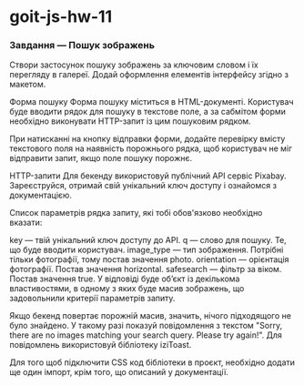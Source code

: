 # goit-js-hw-11

### Завдання — Пошук зображень
Створи застосунок пошуку зображень за ключовим словом і їх перегляду в галереї. Додай оформлення елементів інтерфейсу згідно з макетом.

Форма пошуку
Форма пошуку міститься в HTML-документі. Користувач буде вводити рядок для пошуку в текстове поле, а за сабмітом форми необхідно виконувати HTTP-запит із цим пошуковим рядком.

При натисканні на кнопку відправки форми, додайте перевірку вмісту текстового поля на наявність порожнього рядка, щоб користувач не міг відправити запит, якщо поле пошуку порожнє.

HTTP-запити
Для бекенду використовуй публічний API сервіс Pixabay. Зареєструйся, отримай свій унікальний ключ доступу і ознайомся з документацією.

Список параметрів рядка запиту, які тобі обов'язково необхідно вказати:

key — твій унікальний ключ доступу до API.
q — слово для пошуку. Те, що буде вводити користувач.
image_type — тип зображення. Потрібні тільки фотографії, тому постав значення photo.
orientation — орієнтація фотографії. Постав значення horizontal.
safesearch — фільтр за віком. Постав значення true.
У відповіді буде об’єкт із декількома властивостями, в одному з яких буде масив зображень, що задовольнили критерії параметрів запиту.

Якщо бекенд повертає порожній масив, значить, нічого підходящого не було знайдено. У такому разі показуй повідомлення з текстом "Sorry, there are no images matching your search query. Please try again!". Для повідомлень використовуй бібліотеку iziToast.

Для того щоб підключити CSS код бібліотеки в проєкт, необхідно додати ще один імпорт, крім того, що описаний у документації.

